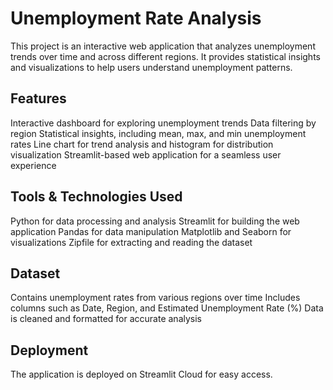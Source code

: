 # Unemployment Rate Analysis
This project is an interactive web application that analyzes unemployment trends over time and across different regions. It provides statistical insights and visualizations to help users understand unemployment patterns.

## Features
Interactive dashboard for exploring unemployment trends
Data filtering by region
Statistical insights, including mean, max, and min unemployment rates
Line chart for trend analysis and histogram for distribution visualization
Streamlit-based web application for a seamless user experience

## Tools & Technologies Used
Python for data processing and analysis
Streamlit for building the web application
Pandas for data manipulation
Matplotlib and Seaborn for visualizations
Zipfile for extracting and reading the dataset

## Dataset
Contains unemployment rates from various regions over time
Includes columns such as Date, Region, and Estimated Unemployment Rate (%)
Data is cleaned and formatted for accurate analysis

## Deployment
The application is deployed on Streamlit Cloud for easy access.
